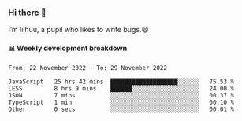 ### Hi there 👋
I’m liihuu, a pupil who likes to write bugs.😄


#### 📊 Weekly development breakdown
<!--START_SECTION:waka-->

```text
From: 22 November 2022 - To: 29 November 2022

JavaScript   25 hrs 42 mins  ███████████████████░░░░░░   75.53 %
LESS         8 hrs 9 mins    ██████░░░░░░░░░░░░░░░░░░░   24.00 %
JSON         7 mins          ░░░░░░░░░░░░░░░░░░░░░░░░░   00.37 %
TypeScript   1 min           ░░░░░░░░░░░░░░░░░░░░░░░░░   00.10 %
Other        0 secs          ░░░░░░░░░░░░░░░░░░░░░░░░░   00.01 %
```

<!--END_SECTION:waka-->

<!--
**liihuu/liihuu** is a ✨ _special_ ✨ repository because its `README.md` (this file) appears on your GitHub profile.

Here are some ideas to get you started:

- 🔭 I’m currently working on ...
- 🌱 I’m currently learning ...
- 👯 I’m looking to collaborate on ...
- 🤔 I’m looking for help with ...
- 💬 Ask me about ...
- 📫 How to reach me: ...
- 😄 Pronouns: ...
- ⚡ Fun fact: ...
-->
